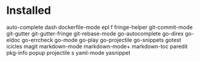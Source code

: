 # Installed
  auto-complete
  dash
  dockerfile-mode
  epl
  f
  fringe-helper
  git-commit-mode
  git-gutter
  git-gutter-fringe
  git-rebase-mode
  go-autocomplete
  go-direx
  go-eldoc
  go-errcheck
  go-mode
  go-play
  go-projectile
  go-snippets
  gotest
  icicles
  magit
  markdown-mode
  markdown-mode+
  markdown-toc
  paredit
  pkg-info
  popup
  projectile
  s
  yaml-mode
  yasnippet
